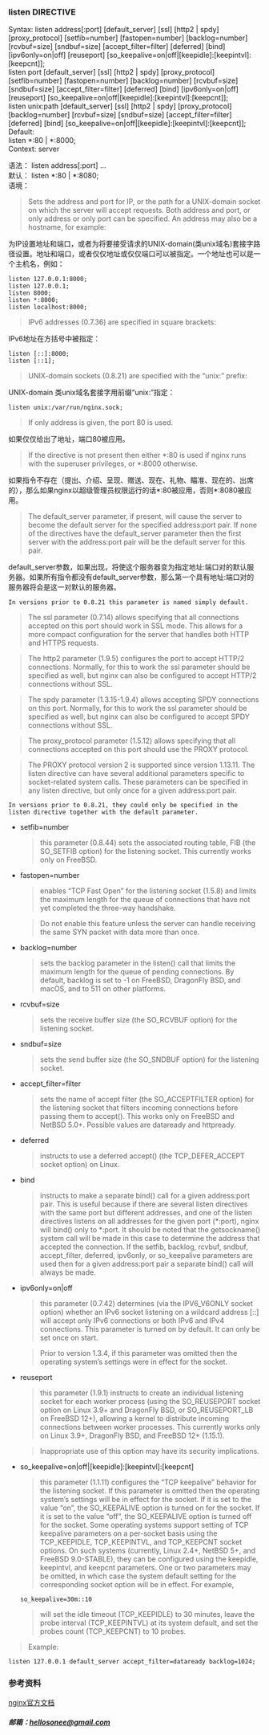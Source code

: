 ### listen DIRECTIVE
Syntax:	listen address[:port] [default_server] [ssl] [http2 | spdy] [proxy_protocol] [setfib=number] [fastopen=number] [backlog=number] [rcvbuf=size] [sndbuf=size] [accept_filter=filter] [deferred] [bind] [ipv6only=on|off] [reuseport] [so_keepalive=on|off|[keepidle]:[keepintvl]:[keepcnt]];  
listen port [default_server] [ssl] [http2 | spdy] [proxy_protocol] [setfib=number] [fastopen=number] [backlog=number] [rcvbuf=size] [sndbuf=size] [accept_filter=filter] [deferred] [bind] [ipv6only=on|off] [reuseport] [so_keepalive=on|off|[keepidle]:[keepintvl]:[keepcnt]];  
listen unix:path [default_server] [ssl] [http2 | spdy] [proxy_protocol] [backlog=number] [rcvbuf=size] [sndbuf=size] [accept_filter=filter] [deferred] [bind] [so_keepalive=on|off|[keepidle]:[keepintvl]:[keepcnt]];  
Default:	  
listen *:80 | *:8000;  
Context:	server  

语法： listen address[:port]  ...  
默认： listen *:80 | *:8080;  
语境：  

>Sets the address and port for IP, or the path for a UNIX-domain socket on which the server will accept requests. Both address and port, or only address or only port can be specified. An address may also be a hostname, for example:

为IP设置地址和端口，或者为将要接受请求的UNIX-domain(类unix域名)套接字路径设置。地址和端口，或者仅仅地址或仅仅端口可以被指定。一个地址也可以是一个主机名，例如：
```
listen 127.0.0.1:8000;
listen 127.0.0.1;
listen 8000;
listen *:8000;
listen localhost:8000;
```
>IPv6 addresses (0.7.36) are specified in square brackets:

IPv6地址在方括号中被指定：
```
listen [::]:8000;
listen [::1];
```
>UNIX-domain sockets (0.8.21) are specified with the “unix:” prefix:

UNIX-domain 类unix域名套接字用前缀“unix:”指定：
```
listen unix:/var/run/nginx.sock;
```
>If only address is given, the port 80 is used.

如果仅仅给出了地址，端口80被应用。

>If the directive is not present then either *:80 is used if nginx runs with the superuser privileges, or *:8000 otherwise.

如果指令不存在（提出、介绍、呈现、赠送、现在、礼物、瞄准、现在的、出席的），那么如果nginx以超级管理员权限运行的话*:80被应用，否则*:8080被应用。
>The default_server parameter, if present, will cause the server to become the default server for the specified address:port pair. If none of the directives have the default_server parameter then the first server with the address:port pair will be the default server for this pair.

default_server参数，如果出现，将使这个服务器变为指定地址:端口对的默认服务器。如果所有指令都没有default_server参数，那么第一个具有地址:端口对的服务器将会是这一对默认的服务器。
```
In versions prior to 0.8.21 this parameter is named simply default.
```
>The ssl parameter (0.7.14) allows specifying that all connections accepted on this port should work in SSL mode. This allows for a more compact configuration for the server that handles both HTTP and HTTPS requests.

>The http2 parameter (1.9.5) configures the port to accept HTTP/2 connections. Normally, for this to work the ssl parameter should be specified as well, but nginx can also be configured to accept HTTP/2 connections without SSL.

>The spdy parameter (1.3.15-1.9.4) allows accepting SPDY connections on this port. Normally, for this to work the ssl parameter should be specified as well, but nginx can also be configured to accept SPDY connections without SSL.

>The proxy_protocol parameter (1.5.12) allows specifying that all connections accepted on this port should use the PROXY protocol.

>The PROXY protocol version 2 is supported since version 1.13.11.
The listen directive can have several additional parameters specific to socket-related system calls. These parameters can be specified in any listen directive, but only once for a given address:port pair.
```
In versions prior to 0.8.21, they could only be specified in the listen directive together with the default parameter.
```
- setfib=number
    >this parameter (0.8.44) sets the associated routing table, FIB (the SO_SETFIB option) for the listening socket. This currently works only on FreeBSD.
- fastopen=number
    >enables “TCP Fast Open” for the listening socket (1.5.8) and limits the maximum length for the queue of connections that have not yet completed the three-way handshake.

    >Do not enable this feature unless the server can handle receiving the same SYN packet with data more than once.
- backlog=number
    >sets the backlog parameter in the listen() call that limits the maximum length for the queue of pending connections. By default, backlog is set to -1 on FreeBSD, DragonFly BSD, and macOS, and to 511 on other platforms.
- rcvbuf=size
    >sets the receive buffer size (the SO_RCVBUF option) for the listening socket.
- sndbuf=size
    >sets the send buffer size (the SO_SNDBUF option) for the listening socket.
- accept_filter=filter
    >sets the name of accept filter (the SO_ACCEPTFILTER option) for the listening socket that filters incoming connections before passing them to accept(). This works only on FreeBSD and NetBSD 5.0+. Possible values are dataready and httpready.
- deferred
    >instructs to use a deferred accept() (the TCP_DEFER_ACCEPT socket option) on Linux.
- bind
    >instructs to make a separate bind() call for a given address:port pair. This is useful because if there are several listen directives with the same port but different addresses, and one of the listen directives listens on all addresses for the given port (*:port), nginx will bind() only to *:port. It should be noted that the getsockname() system call will be made in this case to determine the address that accepted the connection. If the setfib, backlog, rcvbuf, sndbuf, accept_filter, deferred, ipv6only, or so_keepalive parameters are used then for a given address:port pair a separate bind() call will always be made.
- ipv6only=on|off
    >this parameter (0.7.42) determines (via the IPV6_V6ONLY socket option) whether an IPv6 socket listening on a wildcard address [::] will accept only IPv6 connections or both IPv6 and IPv4 connections. This parameter is turned on by default. It can only be set once on start.

    >Prior to version 1.3.4, if this parameter was omitted then the operating system’s settings were in effect for the socket.
- reuseport
    >this parameter (1.9.1) instructs to create an individual listening socket for each worker process (using the SO_REUSEPORT socket option on Linux 3.9+ and DragonFly BSD, or SO_REUSEPORT_LB on FreeBSD 12+), allowing a kernel to distribute incoming connections between worker processes. This currently works only on Linux 3.9+, DragonFly BSD, and FreeBSD 12+ (1.15.1).
    
    >Inappropriate use of this option may have its security implications.
- so_keepalive=on|off|[keepidle]:[keepintvl]:[keepcnt]
    >this parameter (1.1.11) configures the “TCP keepalive” behavior for the listening socket. If this parameter is omitted then the operating system’s settings will be in effect for the socket. If it is set to the value “on”, the SO_KEEPALIVE option is turned on for the socket. If it is set to the value “off”, the SO_KEEPALIVE option is turned off for the socket. Some operating systems support setting of TCP keepalive parameters on a per-socket basis using the TCP_KEEPIDLE, TCP_KEEPINTVL, and TCP_KEEPCNT socket options. On such systems (currently, Linux 2.4+, NetBSD 5+, and FreeBSD 9.0-STABLE), they can be configured using the keepidle, keepintvl, and keepcnt parameters. One or two parameters may be omitted, in which case the system default setting for the corresponding socket option will be in effect. For example,
    ```
    so_keepalive=30m::10
    ```
    >will set the idle timeout (TCP_KEEPIDLE) to 30 minutes, leave the probe interval (TCP_KEEPINTVL) at its system default, and set the probes count (TCP_KEEPCNT) to 10 probes.

>Example:
```
listen 127.0.0.1 default_server accept_filter=dataready backlog=1024;
```
### 参考资料
[nginx官方文档](http://nginx.org/en/docs/http/ngx_http_core_module.html#listen)

##### 邮箱：<hellosonee@gmail.com>
